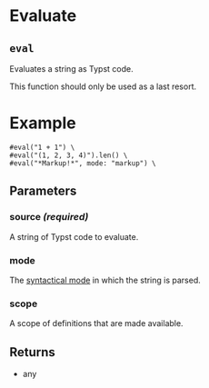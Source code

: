 # Evaluate

## `eval`

Evaluates a string as Typst code.

This function should only be used as a last resort.

# Example
```example
#eval("1 + 1") \
#eval("(1, 2, 3, 4)").len() \
#eval("*Markup!*", mode: "markup") \
```

## Parameters

### source *(required)*

A string of Typst code to evaluate.

### mode 

The [syntactical mode]($reference/syntax/#modes) in which the string is
parsed.



### scope 

A scope of definitions that are made available.



## Returns

- any

